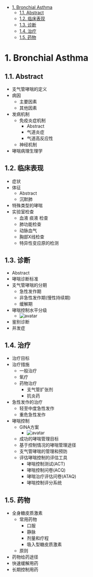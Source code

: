 - [1. Bronchial Asthma](#1-bronchial-asthma)
  - [1.1. Abstract](#11-abstract)
  - [1.2. 临床表现](#12-临床表现)
  - [1.3. 诊断](#13-诊断)
  - [1.4. 治疗](#14-治疗)
  - [1.5. 药物](#15-药物)


# 1. Bronchial Asthma

## 1.1. Abstract

- 支气管哮喘的定义
- 病因
  - 主要因素
  - 其他因素
- 发病机制
  - 免疫炎症机制
    - Abstract
    - 气道炎症
    - 气道高反应性
  - 神经机制
- 哮喘病理生理学

## 1.2. 临床表现

- 症状
- 体征
  - Abstract
  - 沉默肺
- 特殊类型的哮喘
- 实验室检查
  - 血液 痰液 检查
  - 肺功能检查
  - 动脉血气
  - 胸部X线检查
  - 特异性变应原的检测

## 1.3. 诊断

- Abstract
- 哮喘诊断标准
- 支气管哮喘的分期  
  - 急性发作期
  - 非急性发作期(慢性持续期)
  - 缓解期
- 哮喘控制水平分级
  - ![avatar](https://dsm04pap003files.storage.live.com/y4mjBQv5SHybD2aZokME_wltue2jiTp9jir3WD7CIxrGxeoqimnGd6eEOjAi9eM4BWdPu3kbgKPgoNV2CIL6V-2x_uaDje-GOQGvLEJSSzEYoQF4w_-Ju5q4wxuP9ojWp4H9kBZbKRaBXpYeptf-tbyJq0r3RHuH0-nQRPJVVZHPhtXBOm6zY4seBqkNXeqyQSI?width=863&height=491&cropmode=none)
- 鉴别诊断  
- 并发症

## 1.4. 治疗

- 治疗目标
- 治疗措施
  - 一般治疗
  - 氧疗
  - 药物治疗
    - 支气管扩张剂
    - 抗炎药
- 急性发作的治疗
  - 轻至中度急性发作
  - 重危急性发作
- 哮喘控制
  - GINA方案
    - ![avatar](https://dsm04pap003files.storage.live.com/y4mZW6NSazsbMqECxbxGS2YiZtNhhbyJopjibs9tyhwH1E2Se1yewHkrz9RSe8uhMoZ_EUOuN8FC15VIaueo6uyCdQoDVeAbrBhsEUQWQHY493XnBaH_l7BYtYkJz6BHY7XzkrwwVB5ysxHO0cT656bWdkK_b7nU0V6x8DCGzzIKotvJ9ybk5XW2rBp7Wbl9S7Y?width=790&height=492&cropmode=none)
  - 成功的哮喘管理目标
  - 基于控制情况的哮喘管理途径
  - 支气管哮喘的管理和预防
  - 评估哮喘控制的评估工具
    - 哮喘控制测试(ACT)
    - 哮喘控制问卷(ACQ)
    - 哮喘治疗评估问卷(ATAQ)
    - 哮喘控制评分系统


## 1.5. 药物

- 全身糖皮质激素
  - 常用药物
    - 口服
    - 静脉
    - 剂量和疗程
    - 吸入型糖皮质激素
  - 原则
- 药物给药途径
- 快速缓解用药
- 长期控制用药
